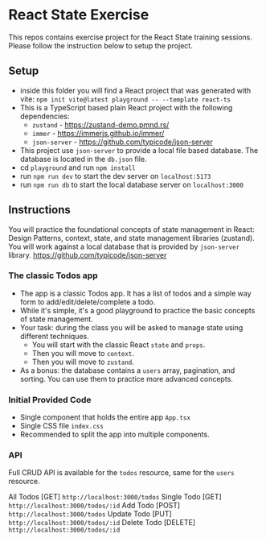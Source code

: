 # React State Exercise

This repos contains exercise project for the React State training sessions.
Please follow the instruction below to setup the project.

## Setup
- inside this folder you will find a React project that was generated with vite: `npm init vite@latest playground -- --template react-ts`
- This is a TypeScript based plain React project with the following dependencies:
  - `zustand` - https://zustand-demo.pmnd.rs/
  - `immer` - https://immerjs.github.io/immer/
  - `json-server` - https://github.com/typicode/json-server
- This project use `json-server` to provide a local file based database. The database is located in the `db.json` file.
- cd `playground` and run `npm install`
- run `npm run dev` to start the dev server on `localhost:5173`
- run `npm run db` to start the local database server on `localhost:3000`

## Instructions
You will practice the foundational concepts of state management in React: Design Patterns, context, state, and state management libraries (zustand).
You will work against a local database that is provided by `json-server` library. https://github.com/typicode/json-server

### The classic Todos app
- The app is a classic Todos app. It has a list of todos and a simple way form to add/edit/delete/complete a todo.
- While it's simple, it's a good playground to practice the basic concepts of state management.
- Your task: during the class you will be asked to manage state using different techniques.
  - You will start with the classic React `state` and `props`.
  - Then you will move to `context`.
  - Then you will move to `zustand`.
- As a bonus: the database contains a `users` array, pagination, and sorting. You can use them to practice more advanced concepts.

### Initial Provided Code
- Single component that holds the entire app `App.tsx`
- Single CSS file `index.css`
- Recommended to split the app into multiple components.

### API
Full CRUD API is available for the `todos` resource, same for the `users` resource.

All Todos  [GET] `http://localhost:3000/todos`
Single Todo [GET] `http://localhost:3000/todos/:id`
Add Todo [POST] `http://localhost:3000/todos`
Update Todo [PUT] `http://localhost:3000/todos/:id`
Delete Todo [DELETE] `http://localhost:3000/todos/:id`
